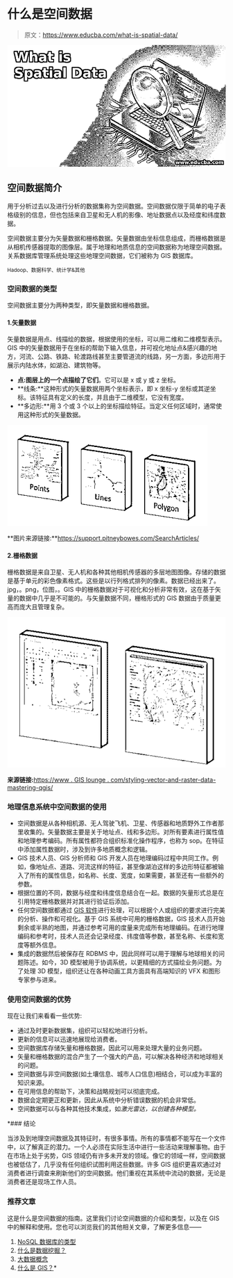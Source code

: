 # 什么是空间数据

> 原文：<https://www.educba.com/what-is-spatial-data/>

![What is Spatial Data](img/69c6e1dfdd1c110b4aca82bfc00471bd.png)



## 空间数据简介

用于分析过去以及进行分析的数据集称为空间数据。空间数据仅限于简单的电子表格级别的信息，但也包括来自卫星和无人机的影像、地址数据点以及经度和纬度数据。

空间数据主要分为矢量数据和栅格数据。矢量数据由坐标信息组成，而栅格数据是从相机传感器提取的图像层。属于地理和地质信息的空间数据称为地理空间数据。关系数据库管理系统处理这些地理空间数据，它们被称为 GIS 数据库。

<small>Hadoop、数据科学、统计学&其他</small>

### 空间数据的类型

空间数据主要分为两种类型，即矢量数据和栅格数据。

#### 1.矢量数据

矢量数据是用点、线描绘的数据，根据使用的坐标，可以用二维和二维模型表示。GIS 中的矢量数据用于在坐标的帮助下输入信息，并可视化地址点&感兴趣的地方，河流、公路、铁路、轮渡路线甚至主要管道流的线路，另一方面，多边形用于展示内陆水体，如湖泊、建筑物等。

*   **点:图层上的一个点描绘了它们**。它可以是 x 或 y 或 z 坐标。
*   **线条:**这种形式的矢量数据用两个坐标表示，即 x 坐标-y 坐标或其逆坐标。该特征具有定义的长度，并且由于二维模型，它没有宽度。
*   **多边形:**用 3 个或 3 个以上的坐标描绘特征。当定义任何区域时，通常使用这种形式的矢量数据。

![What is Spatial Data1](img/f79ed7eb0d6fbab7902188354d9f394e.png)



**图片来源链接:**https://support.pitneybowes.com/SearchArticles/

#### 2.栅格数据

栅格数据是来自卫星、无人机和各种其他相机传感器的多层地图图像。存储的数据是基于单元的彩色像素格式。这些是以行列格式排列的像素。数据已经出来了。jpg，。png，位图，。GIS 中的栅格数据对于可视化和分析非常有效，这在基于矢量的数据中几乎是不可能的。与矢量数据不同，栅格形式的 GIS 数据由于质量更高而庞大且管理复杂。

![What is Spatial Data2](img/2eccffd8d04b007e27bf1fbde3ee82e2.png)



**来源链接:**[https://www . GIS lounge . com/styling-vector-and-raster-data-mastering-qgis/](https://www.gislounge.com/styling-vector-and-raster-data-mastering-qgis/)

### 地理信息系统中空间数据的使用

*   空间数据是从各种相机源、无人驾驶飞机、卫星、传感器和地质野外工作者那里收集的。矢量数据主要是关于地址点、线和多边形。对所有要素进行属性值和地理参考编码。所有属性都符合组织标准化操作程序，也称为 sop。在特征中添加属性数据时，涉及到许多地质概念和逻辑。
*   GIS 技术人员、GIS 分析师和 GIS 开发人员在地理编码过程中共同工作。例如，像地址点、道路、河流这样的特征，甚至像湖泊这样的多边形特征都被输入了所有的属性信息，如名称、长度、宽度，如果需要，甚至还有一些额外的参数。
*   根据位置的不同，数据与经度和纬度信息结合在一起。数据的矢量形式总是在引用特定栅格数据并对其进行验证后添加。
*   任何空间数据都通过 [GIS 软件](https://www.educba.com/gis-software/)进行处理，可以根据个人或组织的要求进行完美的分析、操作和可视化。基于 GIS 系统中可用的栅格数据，GIS 技术人员开始剩余或半熟的地图，并通过参考可用的度量来完成所有地理编码。在进行地理编码和参考时，技术人员还会记录经度、纬度值等参数，甚至名称、长度和宽度等额外信息。
*   集成的数据然后被保存在 RDBMS 中，因此同样可以用于理解与地球相关的问题陈述。如今，3D 模型被用于协调系统，以更精细的方式描绘业务问题。为了处理 3D 模型，组织还让在各种动画工具方面具有高端知识的 VFX 和图形专家参与进来。

### 使用空间数据的优势

现在让我们来看看一些优势:

*   通过及时更新数据集，组织可以轻松地进行分析。
*   更新的信息可以迅速地展现给消费者。
*   空间数据库存储矢量和栅格数据，因此可以用来处理大量的业务问题。
*   矢量和栅格数据的混合产生了一个强大的产品，可以解决各种经济和地球相关的问题。
*   空间数据与非空间数据(如土壤信息、城市人口信息)相结合，可以成为丰富的知识来源。
*   在可用信息的帮助下，决策和战略规划可以彻底完成。
*   数据会定期更正和更新，因此从系统中分析错误数据的机会非常低。
*   空间数据可以与各种其他技术集成，如*激光雷达，以创建各种模型。*

 *### 结论

当涉及到地理空间数据及其特征时，有很多事情。所有的事情都不能写在一个文件中，以了解真正的潜力。一个人必须在实际生活中进行一些活动来理解事物。由于在市场上处于劣势，GIS 领域仍有许多未开发的领域。像它的领域一样，空间数据也被低估了，几乎没有任何组织试图利用这些数据。许多 GIS 组织更喜欢通过对消费者进行调查来刷新他们的空间数据。他们重视在其系统中流动的数据，无论是消费者还是现场工作人员。

### 推荐文章

这是什么是空间数据的指南。这里我们讨论空间数据的介绍和类型，以及在 GIS 中的解释和使用。您也可以浏览我们的其他相关文章，了解更多信息——

1.  [NoSQL 数据库的类型](https://www.educba.com/types-of-nosql-databases/)
2.  [什么是数据挖掘？](https://www.educba.com/what-is-data-mining/)
3.  [大数据概念](https://www.educba.com/big-data-concepts/)
4.  [什么是 GIS？](https://www.educba.com/what-is-gis/)*